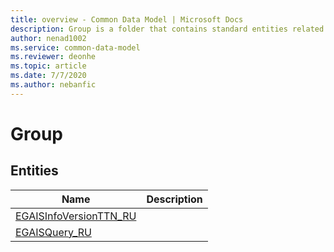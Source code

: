 ```yaml
---
title: overview - Common Data Model | Microsoft Docs
description: Group is a folder that contains standard entities related to the Common Data Model.
author: nenad1002
ms.service: common-data-model
ms.reviewer: deonhe
ms.topic: article
ms.date: 7/7/2020
ms.author: nebanfic
---
```


# Group


## Entities

|Name|Description|
|---|---|
|[EGAISInfoVersionTTN_RU](EGAISInfoVersionTTN_RU.md)||
|[EGAISQuery_RU](EGAISQuery_RU.md)||
